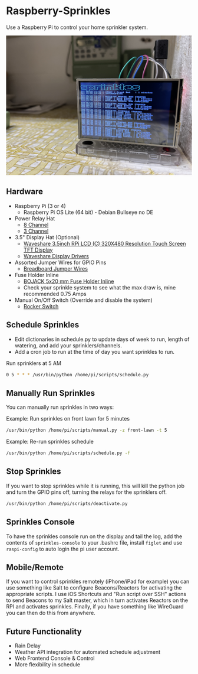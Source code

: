 # Raspberry-Sprinkles
Use a Raspberry Pi to control your home sprinkler system.

![sprinkles](sprinkles.jpg "sprinkles")

## Hardware

*   Raspberry Pi (3 or 4)
    *   Raspberry Pi OS Lite (64 bit) - Debian Bullseye no DE
*   Power Relay Hat
    *   [8 Channel](https://www.amazon.com/gp/product/B08PSFK2L2/ref=ppx_yo_dt_b_asin_title_o03_s00?ie=UTF8&psc=1)
    *   [3 Channel](https://www.amazon.com/gp/product/B07CZL2SKN/ref=ppx_yo_dt_b_asin_title_o02_s00?ie=UTF8&psc=1)
*   3.5" Display Hat (Optional)
    *   [Waveshare 3.5inch RPi LCD (C) 320X480 Resolution Touch Screen TFT Display](https://www.amazon.com/gp/product/B07L1215W5/ref=ppx_yo_dt_b_search_asin_title?ie=UTF8&psc=1)
    *   [Waveshare Display Drivers](https://github.com/waveshare/LCD-show)
*   Assorted Jumper Wires for GPIO Pins
    *   [Breadboard Jumper Wires](https://www.amazon.com/EDGELEC-Breadboard-Optional-Assorted-Multicolored/dp/B07GD2BWPY/ref=sr_1_1_sspa?crid=3CBEKEEVH8FSE&keywords=jumper%2Bwires&qid=1653831397&s=industrial&sprefix=jumper%2Bwires%2Cindustrial%2C140&sr=1-1-spons&spLa=ZW5jcnlwdGVkUXVhbGlmaWVyPUExRU9FNjZTWjhJVzlZJmVuY3J5cHRlZElkPUEwNjQ4OTcyM1RLQ05ZRU1DNlRFSyZlbmNyeXB0ZWRBZElkPUEwOTQ1NDM2MUpBN1RMSkJGREFMWiZ3aWRnZXROYW1lPXNwX2F0ZiZhY3Rpb249Y2xpY2tSZWRpcmVjdCZkb05vdExvZ0NsaWNrPXRydWU&th=1)
*   Fuse Holder Inline
    *   [BOJACK 5x20 mm Fuse Holder Inline](https://www.amazon.com/gp/product/B0813Q4S6P/ref=ppx_yo_dt_b_search_asin_title?ie=UTF8&psc=1)
    * Check your sprinkle system to see what the max draw is, mine recommended 0.75 Amps
*   Manual On/Off Switch (Override and disable the system)
    *   [Rocker Switch](https://www.amazon.com/COOLOOdirect-Solder-Rocker-Switch-Toggle/dp/B071Y7SMVQ/ref=sr_1_3?crid=3OIHRJPLSXAT4&keywords=electronic+switch&qid=1653831746&sprefix=electronic+switch%2Caps%2C172&sr=8-3)

## Schedule Sprinkles
*   Edit dictionaries in schedule.py to update days of week to run, length of watering, and add your sprinklers/channels.
*   Add a cron job to run at the time of day you want sprinkles to run.

Run sprinklers at 5 AM
```bash
0 5 * * * /usr/bin/python /home/pi/scripts/schedule.py
```

## Manually Run Sprinkles
You can manually run sprinkles in two ways:

Example: Run sprinkles on front lawn for 5 minutes
```bash
/usr/bin/python /home/pi/scripts/manual.py -z front-lawn -t 5
```

Example: Re-run sprinkles schedule
```bash
/usr/bin/python /home/pi/scripts/schedule.py -f
```

## Stop Sprinkles
If you want to stop sprinkles while it is running, this will kill the python job and turn the GPIO pins off, turning the relays for the sprinklers off.

```bash
/usr/bin/python /home/pi/scripts/deactivate.py
```

## Sprinkles Console
To have the sprinkles console run on the display and tail the log, add the contents of ```sprinkles-console``` to your .bashrc file, install ```figlet``` and use ```raspi-config``` to auto login the pi user account.

## Mobile/Remote
If you want to control sprinkles remotely (iPhone/iPad for example) you can use something like Salt to configure Beacons/Reactors for activating the appropriate scripts. I use iOS  Shortcuts and "Run script over SSH" actions to send Beacons to my Salt master, which in turn activates Reactors on the RPI and activates sprinkles. Finally, if you have something like WireGuard you can then do this from anywhere.

## Future Functionality

*   Rain Delay
*   Weather API integration for automated schedule adjustment
*   Web Frontend Console & Control
*   More flexibility in schedule